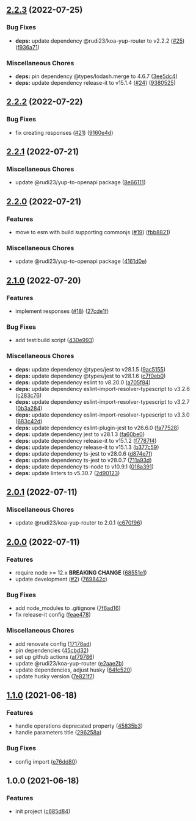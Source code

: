 ## [2.2.3](https://github.com/rudi23/koa-yup-router-docs/compare/v2.2.2...v2.2.3) (2022-07-25)

### Bug Fixes

-   **deps:** update dependency @rudi23/koa-yup-router to v2.2.2 ([#25](https://github.com/rudi23/koa-yup-router-docs/issues/25)) ([f936a71](https://github.com/rudi23/koa-yup-router-docs/commit/f936a715ff3b712e9e9ffa3f7cc59f46f83d68bd))

### Miscellaneous Chores

-   **deps:** pin dependency @types/lodash.merge to 4.6.7 ([3ee5dc4](https://github.com/rudi23/koa-yup-router-docs/commit/3ee5dc4f94ec103596a737a30256fc8d999c3113))
-   **deps:** update dependency release-it to v15.1.4 ([#24](https://github.com/rudi23/koa-yup-router-docs/issues/24)) ([9380525](https://github.com/rudi23/koa-yup-router-docs/commit/93805257917b3c9d751867ec9461021f830c6efc))

## [2.2.2](https://github.com/rudi23/koa-yup-router-docs/compare/v2.2.1...v2.2.2) (2022-07-22)

### Bug Fixes

-   fix creating responses ([#21](https://github.com/rudi23/koa-yup-router-docs/issues/21)) ([9160e4d](https://github.com/rudi23/koa-yup-router-docs/commit/9160e4d7b1dd4705d5d3efb8e85bde9bad867329))

## [2.2.1](https://github.com/rudi23/koa-yup-router-docs/compare/v2.2.0...v2.2.1) (2022-07-21)

### Miscellaneous Chores

-   update @rudi23/yup-to-openapi package ([8e66111](https://github.com/rudi23/koa-yup-router-docs/commit/8e66111391792091e446a6a67976bcc15219c216))

## [2.2.0](https://github.com/rudi23/koa-yup-router-docs/compare/v2.1.0...v2.2.0) (2022-07-21)

### Features

-   move to esm with build supporting commonjs ([#19](https://github.com/rudi23/koa-yup-router-docs/issues/19)) ([fbb8821](https://github.com/rudi23/koa-yup-router-docs/commit/fbb88212c864933c218736747ba435037e03a2af))

### Miscellaneous Chores

-   update @rudi23/yup-to-openapi package ([4161d0e](https://github.com/rudi23/koa-yup-router-docs/commit/4161d0ed16031b24bcaf6fea963085011a964c33))

## [2.1.0](https://github.com/rudi23/koa-yup-router-docs/compare/v2.0.1...v2.1.0) (2022-07-20)

### Features

-   implement responses ([#18](https://github.com/rudi23/koa-yup-router-docs/issues/18)) ([27cde1f](https://github.com/rudi23/koa-yup-router-docs/commit/27cde1f8f88d86e0bdf869db38487bc76493091a))

### Bug Fixes

-   add test:build script ([430e993](https://github.com/rudi23/koa-yup-router-docs/commit/430e993e29c5e443d713b21a51800ada940e76b6))

### Miscellaneous Chores

-   **deps:** update dependency @types/jest to v28.1.5 ([9ac5155](https://github.com/rudi23/koa-yup-router-docs/commit/9ac51552020621230a22a68444b5141d85b25ba9))
-   **deps:** update dependency @types/jest to v28.1.6 ([c7f0eb0](https://github.com/rudi23/koa-yup-router-docs/commit/c7f0eb002c7397eafcc8468620aad1904ce3a4b1))
-   **deps:** update dependency eslint to v8.20.0 ([a705f84](https://github.com/rudi23/koa-yup-router-docs/commit/a705f848a398e5e48191d2d0bfa4860c378826a0))
-   **deps:** update dependency eslint-import-resolver-typescript to v3.2.6 ([c283c76](https://github.com/rudi23/koa-yup-router-docs/commit/c283c763d6ef2721cc54e93de4b1b4b66cd0ff93))
-   **deps:** update dependency eslint-import-resolver-typescript to v3.2.7 ([0b3a284](https://github.com/rudi23/koa-yup-router-docs/commit/0b3a284a382987864c54a55ba1c20c5e748eb823))
-   **deps:** update dependency eslint-import-resolver-typescript to v3.3.0 ([683c42d](https://github.com/rudi23/koa-yup-router-docs/commit/683c42d8045830e3e7b6e6e2ae65e995d5078ba3))
-   **deps:** update dependency eslint-plugin-jest to v26.6.0 ([fa77528](https://github.com/rudi23/koa-yup-router-docs/commit/fa775282776be19237af61f9ee3966ac9ba3bceb))
-   **deps:** update dependency jest to v28.1.3 ([fa60be0](https://github.com/rudi23/koa-yup-router-docs/commit/fa60be0173d37a121321b90eee1509ac72089368))
-   **deps:** update dependency release-it to v15.1.2 ([f7787f4](https://github.com/rudi23/koa-yup-router-docs/commit/f7787f404e7c36542b3b47acbb45b11ed7a01b0f))
-   **deps:** update dependency release-it to v15.1.3 ([b377c59](https://github.com/rudi23/koa-yup-router-docs/commit/b377c5950a115eaf12a93484413525f37411224e))
-   **deps:** update dependency ts-jest to v28.0.6 ([d874e7f](https://github.com/rudi23/koa-yup-router-docs/commit/d874e7f8ba9bd5c4a4857f309cf6a96921aa26f0))
-   **deps:** update dependency ts-jest to v28.0.7 ([711a93d](https://github.com/rudi23/koa-yup-router-docs/commit/711a93d1bd1d2722d4e7bd2bc993e1bb456c421b))
-   **deps:** update dependency ts-node to v10.9.1 ([018a391](https://github.com/rudi23/koa-yup-router-docs/commit/018a391192c9f86ca08a6f861aab8c59628e57ba))
-   **deps:** update linters to v5.30.7 ([2d90123](https://github.com/rudi23/koa-yup-router-docs/commit/2d90123a040b93af7758e2a8947aea09d0f173eb))

## [2.0.1](https://github.com/rudi23/koa-yup-router-docs/compare/v2.0.0...v2.0.1) (2022-07-11)

### Miscellaneous Chores

-   update @rudi23/koa-yup-router to 2.0.1 ([c670f96](https://github.com/rudi23/koa-yup-router-docs/commit/c670f96d7bdf825be7da859e6d4a4eede6409412))

## [2.0.0](https://github.com/rudi23/koa-yup-router-docs/compare/v1.1.0...v2.0.0) (2022-07-11)

### Features

-   require node >= 12.x **BREAKING CHANGE** ([68551e1](https://github.com/rudi23/koa-yup-router-docs/commit/68551e1f2f677ffd58627db5372a9c81ce9252d6))
-   update development ([#2](https://github.com/rudi23/koa-yup-router-docs/issues/2)) ([769842c](https://github.com/rudi23/koa-yup-router-docs/commit/769842c2adf6c761165bb3932878bef281553312))

### Bug Fixes

-   add node_modules to .gitignore ([7f6ad16](https://github.com/rudi23/koa-yup-router-docs/commit/7f6ad160433e898004c1f715d5f4aa5dbb57347f))
-   fix release-it config ([feae478](https://github.com/rudi23/koa-yup-router-docs/commit/feae478efdad4e7007cf580ca7edeb42dfd9c003))

### Miscellaneous Chores

-   add renovate config ([17178ad](https://github.com/rudi23/koa-yup-router-docs/commit/17178adfcb2c3d09856fab1d393ddeb733dba7cb))
-   pin dependencies ([45cbd32](https://github.com/rudi23/koa-yup-router-docs/commit/45cbd32e91b014282d9a79fe07167079225391e0))
-   set up github actions ([af79786](https://github.com/rudi23/koa-yup-router-docs/commit/af797866446e274d216a2fd6c292f855d8868834))
-   update @rudi23/koa-yup-router ([e2aae2b](https://github.com/rudi23/koa-yup-router-docs/commit/e2aae2b73ee6e6b39bf1629c4b0dd45f32e389d9))
-   update dependencies, adjust husky ([64fc520](https://github.com/rudi23/koa-yup-router-docs/commit/64fc5204d4815a0602d5b305575dfb340f99edfc))
-   update husky version ([7e821f7](https://github.com/rudi23/koa-yup-router-docs/commit/7e821f7baf3eef8d2097d7686be46e206323b173))

## [1.1.0](https://github.com/rudi23/koa-yup-router-docs/compare/v1.0.0...v1.1.0) (2021-06-18)

### Features

-   handle operations deprecated property ([45835b3](https://github.com/rudi23/koa-yup-router-docs/commit/45835b3fa2acb27a7410079c4433bf520fa618a2))
-   handle parameters title ([296258a](https://github.com/rudi23/koa-yup-router-docs/commit/296258a922a0b7fd2776041a85ec6f369b222290))

### Bug Fixes

-   config import ([e76dd80](https://github.com/rudi23/koa-yup-router-docs/commit/e76dd80feb9d2ba9faa4421d300a9ea4deb70ef3))

## 1.0.0 (2021-06-18)

### Features

-   init project ([c685d84](https://github.com/rudi23/koa-yup-router-docs/commit/c685d84d1ba63a67c4cd342b203b29a680b0a502))
